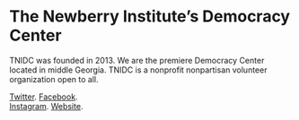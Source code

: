 # The Newberry Institute’s Democracy Center


TNIDC was founded in 2013.
We are the premiere Democracy Center located in middle Georgia. 
TNIDC is a nonprofit nonpartisan volunteer organization open to all.


[Twitter](https://twitter.com/NewberryInst). 
[Facebook](https://twitter.com/NewberryInst).  
[Instagram](https://twitter.com/NewberryInst).
[Website](thenewberryfoundation.org).


